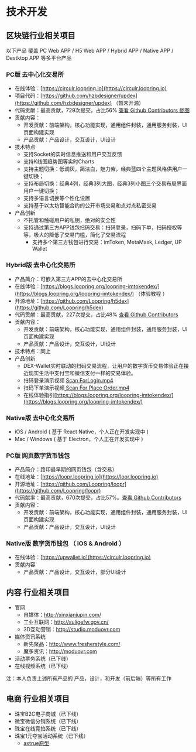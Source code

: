 

# 技术开发

## 区块链行业相关项目

以下产品 覆盖 PC Web APP / H5 Web APP / Hybrid APP / Native APP / Destktop APP 等多平台产品

### PC版 去中心化交易所

- 在线体验：[https://circulr.loopring.io](https://circulr.loopring.io)
- 项目代码：[https://github.com/hzbdesigner/updex](https://github.com/hzbdesigner/updex) （暂未开源）
- 代码贡献：最高贡献，729次提交，占比56%  [查看 Github Contributors 截图](http://assets.suligefw.gov.cn/updex-contributors.png)
- 贡献内容：
	- 开发贡献：前端架构，核心功能实现，通用组件封装，通用服务封装，UI页面构建实现
	- 产品贡献：产品设计，交互设计，UI设计
- 技术特点
	- 支持Socket的实时信息推送和用户交互反馈
	- 支持K线图趋势图等实时Charts
  - 支持主题切换：低调灰，简洁白，魅力紫，经典蓝四个主题风格供用户一键切换；
  - 支持布局切换：经典4列，经典3列大图，经典3列小图三个交易布局界面用户一键切换；
  - 支持多语言切换等个性化设置
  - 支持基于以太坊智能合约的公开市场交易和点对点私密交易
- 产品创新
  - 不托管和触碰用户的私钥，绝对的安全性
  - 支持通过第三方APP钱包扫码交易：扫码登录，扫码下单，扫码授权等等，极大的降低了交易门槛，简化了交易流程
	- 支持多个第三方钱包进行交易：imToken, MetaMask, Ledger, UP Wallet

### Hybrid版 去中心化交易所

- 产品简介：可嵌入第三方APP的去中心化交易所
- 在线体验：[https://blogs.loopring.org/loopring-imtokendex/](https://blogs.loopring.org/loopring-imtokendex/) （体验教程 ）
- 开源地址：[https://github.com/Loopring/h5dex](https://github.com/Loopring/h5dex)
- 代码贡献：最高贡献，227次提交，占比48% [查看 Github Contributors](https://github.com/Loopring/h5dex/graphs/contributors)
- 贡献内容：
  - 开发贡献：前端架构，核心功能实现，通用组件封装，通用服务封装，UI页面构建实现
  - 产品贡献：产品设计，交互设计，UI设计
- 技术特点：同上
- 产品创新
	- DEX-Wallet实时联动的扫码交易流程，让用户的数字货币交易体验正在接近现实生活中支付宝和微信支付一样的交易体验。
	- 扫码登录演示视频 [Scan ForLogin.mp4 ](http://phe22sql2.bkt.clouddn.com/scan_for_login.mp4)
	- 扫码下单演示视频[ Scan For Place Order.mp4](http://phe22sql2.bkt.clouddn.com/scan_for_place_order.mp4)
	- 在线体验指引[https://blogs.loopring.org/loopring-imtokendex/](https://blogs.loopring.org/loopring-imtokendex/)

### Native版 去中心化交易所

- iOS / Android ( 基于 React Native，个人正在开发实现中 )
- Mac / Windows ( 基于 Electron，个人正在开发实现中 )

### PC版 网页数字货币钱包

- 产品简介：路印最早期的网页钱包（含交易）
- 在线地址：[https://loopr.loopring.io](https://loor.loopring.io)
- 开源地址：[https://github.com/Loopring/loopr](https://github.com/Loopring/loopr)
- 代码献率：最高贡献，670次提交，占比57%。[查看 Github Contributors](https://github.com/Loopring/loopr/graphs/contributors)
- 贡献内容：
	- 开发贡献：前端架构，核心功能实现，通用组件封装，通用服务封装，UI页面构建实现
	- 产品贡献：产品设计，交互设计，UI设计


### Native版 数字货币钱包 （ iOS & Android ）

- 在线体验：[https://upwallet.io](https://circulr.loopring.io)
- 贡献内容
	- 产品贡献：产品设计，交互设计，部分UI设计


## 内容 行业相关项目

- 官网
  - 自媒体：http://xinxianjupin.com/
  - 工业互联网：http://suligefw.gov.cn/
  - 3D互动营销：http://studio.moduovr.com
- 媒体资讯系统
  - 新先聚品：http://www.fresherstyle.com/
  - 魔多资讯：http://moduovr.com
- 活动票务系统（已下线）
- 在线视频系统（已下线）

注：本人负责上述所有产品的 产品，设计，和开发（前后端）等所有工作


## 电商 行业相关项目

- 珠宝B2C电子商城（已下线）
- 微宝微信分销系统（已下线）
- 珠宝在线竞拍系统（已下线）
- 珠宝1元夺宝活动系统（已下线）
	- [axtrue原型](https://yhw0y4.axshare.com/)





